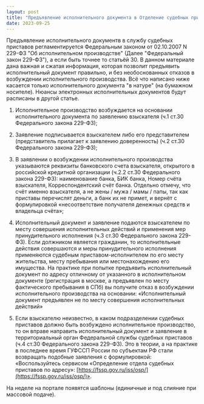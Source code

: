 ```yaml
---
layout: post
title: "Предъявление исполнительного документа в Отделение судебных приставов. [Защита прав взыскателя]"
date: 2023-09-25
---
```


Предъявление исполнительного документв в службу судебных приставов регламентируется Федеральным законом от 02.10.2007 N 229-ФЗ "Об исполнительном производстве" (Далее "Федеральный закон 229-ФЗ"), а если быть точнее то статьёй 30. В данном материале дана важная и сжатая информация, которая позволит предъявить исполнительный документ правильно, и без необоснованных отказов в возбуждении исполнительного производства. Всё что написано ниже касается только исполнительного документа "в натуре" (на бумажном носителе). Нюансы электронных исполнительных документов будут расписаны в другой статье.

1. Исполнительное производство возбуждается на основании исполнительного документа по заявлению взыскателя (ч.1 ст.30 Федерального закона 229-ФЗ);

2. Заявление подписывается взыскателем либо его представителем (представитель прилагает к заявлению доверенность) (ч.2 ст.30 Федерального закона 229-ФЗ);

3. В заявлении о возбуждении исполнительного производства указываются реквизиты банковского счета взыскателя, открытого в российской кредитной организации (ч.2.2 ст.30 Федерального закона 229-ФЗ): наименование банка, БИК банка, Номер счёта взыскателя, Корреспондентский счёт банка. Отдельно отмечу, что счёт именно взыскателя, а не жены / мужа / мамы / папы, так как приставы перечислят деньги, а банк их не примет, и вернёт с формулировкой «несоответствие получателя денежных средств и владельца счёта»;

4. Исполнительный документ и заявление подаются взыскателем по месту совершения исполнительных действий и применения мер принудительного исполнения (ч.3 ст.30 Федерального закона 229-ФЗ). Если должником является гражданин, то исполнительные действия совершаются и меры принудительного исполнения применяются судебным приставом-исполнителем по его месту жительства, месту пребывания или местонахождению его имущества. На практике при попытке предъявить исполнительный документ по адресу отличному от указанного в исполнительном документе (регистрация в москве, а предъявлен по месту фактического пребывания в СПб) вы получите отказ в возбуждении исполнительного производства на основании: «Исполнительный документ предъявлен не по месту совершения исполнительных действий»

5. Если взыскателю неизвестно, в каком подразделении судебных приставов должно быть возбуждено исполнительное производство, то он вправе направить исполнительный документ и заявление в территориальный орган Федеральной службы судебных приставов (ч.4 ст.30 Федерального закона 229-ФЗ). Это в теории, а на практике в последнее время ГУФССП России по субъектам РФ стали возвращать подобные заявления с формулировкой: «Воспользуйтесь сервисом «Определение отдела судебных приставов по адресу»: [https://fssp.gov.ru/iss/osp/](https://fssp.gov.ru/iss/osp/)».

На неделе на портале появятся шаблоны (единичные и под слияние при массовой подаче).